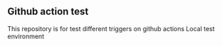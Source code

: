 ## Github action test
This repository is for test different triggers on github actions
Local test environment
